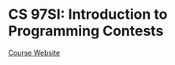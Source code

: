# CS 97SI: Introduction to Programming Contests

[Course Website](http://web.stanford.edu/class/cs97si/)
